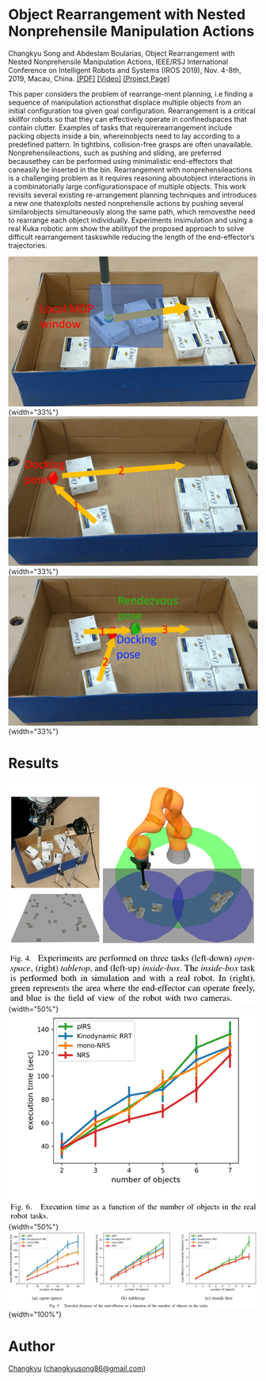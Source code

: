 # Object Rearrangement with Nested Nonprehensile Manipulation Actions

Changkyu Song and Abdeslam Boularias, Object Rearrangement with Nested Nonprehensile Manipulation Actions, IEEE/RSJ International Conference on Intelligent Robots and Systems (IROS 2019), Nov. 4-8th, 2019, Macau, China. [[PDF]](https://arxiv.org/pdf/1905.07505.pdf) [[Video]](https://www.youtube.com/watch?v=ep7ZBCVQhiA) [[Project Page]](https://sites.google.com/site/changkyusong86/research/iros2019) 

This paper considers the problem of rearrange-ment planning, i.e finding a sequence of manipulation actionsthat displace multiple objects from an initial configuration toa given goal configuration. Rearrangement is a critical skillfor robots so that they can effectively operate in confinedspaces that contain clutter. Examples of tasks that requirerearrangement include packing objects inside a bin, whereinobjects need to lay according to a predefined pattern. In tightbins, collision-free grasps are often unavailable. Nonprehensileactions, such as pushing and sliding, are preferred becausethey can be performed using minimalistic end-effectors that caneasily be inserted in the bin. Rearrangement with nonprehensileactions is a challenging problem as it requires reasoning aboutobject interactions in a combinatorially large configurationspace of multiple objects. This work revisits several existing re-arrangement planning techniques and introduces a new one thatexploits nested nonprehensile actions by pushing several similarobjects simultaneously along the same path, which removesthe need to rearrange each object individually. Experiments insimulation and using a real Kuka robotic arm show the abilityof the proposed approach to solve difficult rearrangement taskswhile reducing the length of the end-effector’s trajectories.

![pipeline](.readme/img/iros2019_1.png){width="33%"}
![pipeline](.readme/img/iros2019_2.png){width="33%"}
![pipeline](.readme/img/iros2019_3.png){width="33%"}

# Results

![result_1](.readme/img/iros2019_setup.png){width="50%"}
![result_1](.readme/img/iros2019_real.png){width="50%"}
![result_1](.readme/img/iros2019_sims.png){width="100%"}

# Author

[Changkyu](https://sites.google.com/site/changkyusong86) (changkyusong86@gmail.com)
